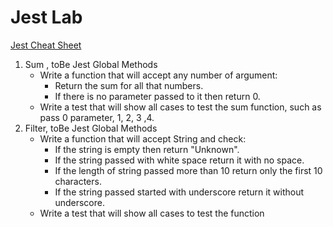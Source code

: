 # Jest Lab

[Jest Cheat Sheet](https://github.com/sapegin/jest-cheat-sheet)

1. Sum , toBe Jest Global Methods
    * Write a function that will accept any number of argument:
        * Return the sum for all that numbers.
        * If there is no parameter passed to it then return 0.
    * Write a test that will show all cases to test the sum function, such as pass 0 parameter, 1, 2, 3 ,4.
2. Filter, toBe Jest Global Methods
    * Write a function that will accept String and check:
        * If the string is empty then return "Unknown".
        * If the string passed with white space return it with no space.
        * If the length of string passed more than 10 return only the first 10 characters.
        * If the string passed started with underscore return it without underscore.
    * Write a test that will show all cases to test the function